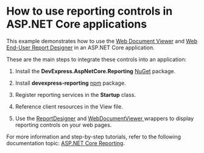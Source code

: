 # How to use reporting controls in ASP.NET Core applications


This example demonstrates how to use the <a href="https://docs.devexpress.com/XtraReports/401850">Web Document Viewer</a> and <a href="https://docs.devexpress.com/XtraReports/119176">Web End-User Report Designer</a> in an ASP.NET Core application.


These are the main steps to integrate these controls into an application:

1. Install the **DevExpress.AspNetCore.Reporting** <a href="https://www.nuget.org/">NuGet</a> package.

2. Install **devexpress-reporting** <a href="https://www.npmjs.com/package/devexpress-reporting">npm</a> package.

3. Register reporting services in the **Startup** class.

4. Reference client resources in the View file.

5. Use the <a href="https://docs.devexpress.com/XtraReports/DevExpress.AspNetCore.BuilderFactoryExtensions.ReportDesigner.overloads">ReportDesigner</a> and <a href="https://docs.devexpress.com/XtraReports/DevExpress.AspNetCore.BuilderFactoryExtensions.WebDocumentViewer.overloads">WebDocumentViewer </a> wrappers to display reporting controls on your web pages.


For more information and step-by-step tutorials, refer to the following documentation topic: <a href="https://docs.devexpress.com/XtraReports/119717/create-end-user-reporting-applications/web-reporting/asp.net-core-reporting">ASP.NET Core Reporting</a>. 

